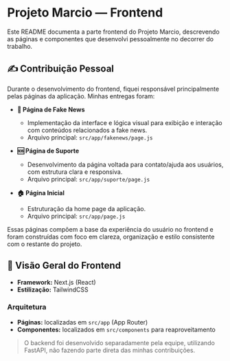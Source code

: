 # Projeto Marcio — Frontend

Este README documenta a parte frontend do Projeto Marcio, descrevendo as páginas e componentes que desenvolvi pessoalmente no decorrer do trabalho.

## ✍️ Contribuição Pessoal

Durante o desenvolvimento do frontend, fiquei responsável principalmente pelas páginas da aplicação. Minhas entregas foram:

- **📰 Página de Fake News**
    - Implementação da interface e lógica visual para exibição e interação com conteúdos relacionados a fake news.
    - Arquivo principal: `src/app/fakenews/page.js`

- **🆘 Página de Suporte**
    - Desenvolvimento da página voltada para contato/ajuda aos usuários, com estrutura clara e responsiva.
    - Arquivo principal: `src/app/suporte/page.js`

- **🏠 Página Inicial**
    - Estruturação da home page da aplicação.
    - Arquivo principal: `src/app/page.js`

Essas páginas compõem a base da experiência do usuário no frontend e foram construídas com foco em clareza, organização e estilo consistente com o restante do projeto.

## 🧠 Visão Geral do Frontend

- **Framework:** Next.js (React)
- **Estilização:** TailwindCSS

### Arquitetura

- **Páginas:** localizadas em `src/app` (App Router)
- **Componentes:** localizados em `src/components` para reaproveitamento

> O backend foi desenvolvido separadamente pela equipe, utilizando FastAPI, não fazendo parte direta das minhas contribuições.